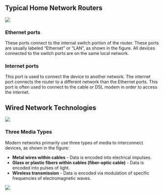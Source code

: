 ## Typical Home Network Routers

![](https://qph.cf2.quoracdn.net/main-qimg-57eddd880544892861b94ee88325f75d-pjlq)
### Ethernet ports

These ports connect to the internal switch portion of the router. These ports are usually labeled “Ethernet” or “LAN”, as shown in the figure. All devices connected to the switch ports are on the same local network.

### Internet ports

This port is used to connect the device to another network. The internet port connects the router to a different network than the Ethernet ports. This port is often used to connect to the cable or DSL modem in order to access the internet.

## Wired Network Technologies

![](https://readytogocables.com/wp-content/uploads/2022/05/how-to-differentiate-the-types-of-network-cables-readytogocables.png)

### Three Media Types

Modern networks primarily use three types of media to interconnect devices, as shown in the figure:

- **Metal wires within cables** - Data is encoded into electrical impulses.
- **Glass or plastic fibers within cables (fiber-optic cable)** - Data is encoded into pulses of light.
- **Wireless transmission** - Data is encoded via modulation of specific frequencies of electromagnetic waves.

![](https://i.imgur.com/RUQNlGv.png)

